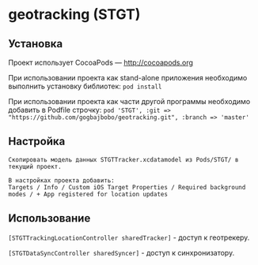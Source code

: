 geotracking (STGT)
==========

Установка
---
Проект использует CocoaPods — http://cocoapods.org

При использовании проекта как stand-alone приложения необходимо выполнить установку библиотек:
``` pod install ```

При использовании проекта как части другой программы необходимо добавить в Podfile строчку:
```pod 'STGT', :git => "https://github.com/gogbajbobo/geotracking.git", :branch => 'master'```

Настройка
---
```
Скопировать модель данных STGTTracker.xcdatamodel из Pods/STGT/ в текущий проект.

В настройках проекта добавить:
Targets / Info / Custom iOS Target Properties / Required background modes / + App registered for location updates
```

Использование
---

`[STGTTrackingLocationController sharedTracker]` - доступ к геотрекеру.

`[STGTDataSyncController sharedSyncer]` - доступ к синхронизатору.


